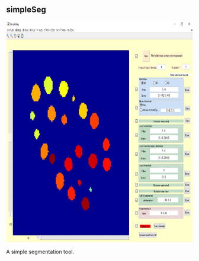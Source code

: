 ## simpleSeg

<p>
  <img height="600px" src="/Picture/example.png">
</p>

A simple segmentation tool.

